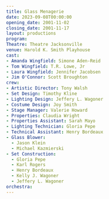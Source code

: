 ```yaml
---
title: Glass Menagerie
date: 2023-09-08T00:00:00
opening_date: 2001-11-02
closing_date: 2001-11-17
layout: productions
program:
Theatre: Theatre Jacksonville
venue: Harold K. Smith Playhouse
cast:
- Amanda Wingfield: Simone Aden-Reid
- Tom Wingfield: T.R. Lowe, Jr
- Laura Wingfield: Jennifer Jacobsen
- Jim O'Connor: Scott Broughton
crew:
- Artistic Director: Tony Walsh
- Set Design: Timothy Kline
- Lighting Design: Jeffery L. Wagoner
- Costume Design: Joy Smith
- Stage Manager: Valerie Howard
- Properties: Claudia Wright
- Properties Assistant: Sarah Mayo
- Lighting Technician: Gloria Pepe
- Technical Assistant: Henry Bordeaux
- Glass Blower:
  - Jason Klein
  - Michael Kazmierski
- Set Construction:
  - Gloria Pepe
  - Karl Rogers
  - Henry Bordeaux
  - Kelly J. Wagoner
  - Jeffery L. Wagoner
orchestra:
---
```

